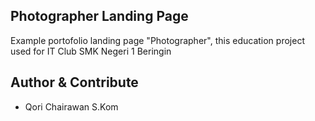 ## Photographer Landing Page

Example portofolio landing page "Photographer", this education project used for IT Club SMK Negeri 1 Beringin

## Author & Contribute
- Qori Chairawan S.Kom